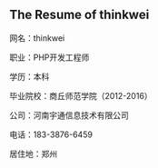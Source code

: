 ## The Resume of thinkwei

网名：thinkwei

职业：PHP开发工程师

学历：本科

毕业院校：商丘师范学院（2012-2016）

公司：河南宇通信息技术有限公司

电话：183-3876-6459

居住地：郑州

